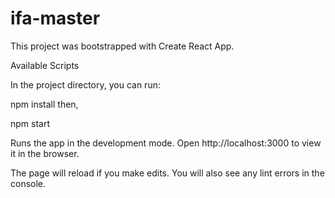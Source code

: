 # ifa-master
This project was bootstrapped with Create React App.

Available Scripts

In the project directory, you can run:

npm install then,

npm start

Runs the app in the development mode. Open http://localhost:3000 to view it in the browser.

The page will reload if you make edits. You will also see any lint errors in the console.
